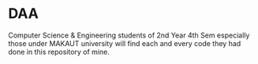 # DAA


Computer Science & Engineering students of 2nd Year 4th Sem especially those under MAKAUT university will find each and every code they had done in this repository of mine.
